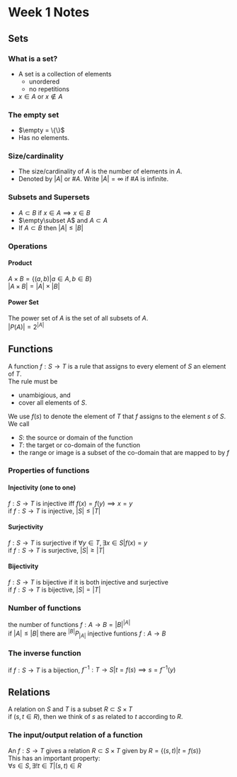 # Week 1 Notes
## Sets
### What is a set?
- A set is a collection of elements
    - unordered
    - no repetitions
- $x\in A$ or $x\notin A$
### The empty set
- $\empty = \{\}$
- Has no elements.
### Size/cardinality
- The size/cardinality of $A$ is the number of elements in $A$.
- Denoted by $|A|$ or #$A$. Write $|A|=\infty$ if #$A$ is infinite.
### Subsets and Supersets
- $A\subset B$ if $x\in A \implies x\in B$
- $\empty\subset A$ and $A\subset A$
- If $A\subset B$ then $|A|\le|B|$
### Operations
#### Product
$A\times B=\{(a,b)|a\in A, b\in B\}$\
$|A\times B|=|A|\times|B|$
#### Power Set
The power set of $A$ is the set of all subsets of $A$.\
$|P(A)|=2^{|A|}$
## Functions
A function $f:S\to T$ is a rule that assigns to every element of $S$ an element of $T$.\
The rule must be
- unambigious, and
- cover all elements of $S$.

We use $f(s)$ to denote the element of $T$ that $f$ assigns to the element $s$ of $S$.\
We call
- $S$: the source or domain of the function
- $T$: the target or co-domain of the function
- the range or image is a subset of the co-domain that are mapped to by $f$
### Properties of functions
#### Injectivity (one to one)
$f: S\to T$ is injective iff $f(x)=f(y)\implies x=y$\
if $f:S\to T$ is injective, $|S|\le|T|$
#### Surjectivity
$f: S\to T$ is surjective if $\forall y\in T, \exists x\in S|f(x)=y$\
if $f:S\to T$ is surjective, $|S|\ge|T|$
#### Bijectivity
$f: S\to T$ is bijective if it is both injective and surjective\
if $f:S\to T$ is bijective, $|S|=|T|$

### Number of functions
the number of functions $f:A\to B=|B|^{|A|}$\
if $|A|\le|B|$ there are $^{|B|}P_{|A|}$ injective funtions $f:A\to B$
### The inverse function
if $f:S\to T$ is a bijection, $f^{-1}:T\to S|t=f(s)\implies s=f^{-1}(y)$
## Relations
A relation on $S$ and $T$ is a subset $R\subset S\times T$\
if $(s,t\in R)$, then we think of $s$ as related to $t$ according to $R$.
###  The input/output relation of a function
An $f:S\to T$ gives a relation $R\subset S\times T$ given by $R=\{(s,t)|t=f(s)\}$\
This has an important property:\
$\forall s\in S, \exists!t\in T|(s,t)\in R$